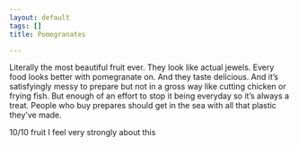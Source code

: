 ```yaml
---
layout: default
tags: []
title: Pomegranates

---
```

Literally the most beautiful fruit ever. They look like actual jewels. Every food looks better with pomegranate on. And they taste delicious. And it’s satisfyingly messy  to prepare but not in a gross way like cutting chicken or frying fish. But enough of an effort to stop it being everyday so it’s always a treat. People who buy prepares should get in the sea with all that plastic they’ve made.

10/10 fruit I feel very strongly about this 
